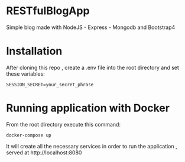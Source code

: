 # RESTfulBlogApp

Simple blog made with NodeJS - Express - Mongodb and Bootstrap4

# Installation

After cloning this repo , create a .env file into the root directory and set these variables:

```
SESSION_SECRET=your_secret_phrase
```

# Running application with Docker

From the root directory execute this command:

```
docker-compose up
```
It will create all the necessary services in order to run the application , served at http://localhost:8080

